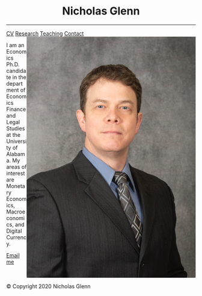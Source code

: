<head>
<link href="style.css" rel="stylesheet">
</head>

<meta name="viewport" content="width=device-width, initial-scale=1">
<!-- Add icon library -->
<link rel="stylesheet" href="https://cdnjs.cloudflare.com/ajax/libs/font-awesome/4.7.0/css/font-awesome.min.css">


<body>
<div class="content">
 
   
<h1 align = "center"> Nicholas Glenn </h1>
<hr>

<div class="topnav">
 <a href="index.html"><i class="fa fa-home"></i></a>
  <div class="topnav-right">
    <a href="CV.html">CV</a>
    <a href="Research.html">Research</a>
    <a href="Teaching.html">Teaching</a>
    <a href="Contact.html">Contact</a>
  </div>
</div>

 <img align="right" src=hs1.png  width="450" height="640">

<p>I am an Economics Ph.D. candidate in the department of Economics Finance and Legal Studies at the University of Alabama. 
 My areas of interest are Monetary Economics, Macroeconomics, and Digital Currency.</p>

<p><a href="mailto:nglenn@crimson.ua.edu">Email me</a></p>
  

 
 <div style="clear:both;"></div>
 
 <div class="footer">
 <p>© Copyright 2020 Nicholas Glenn</p>
</div>
</div>
</body>

